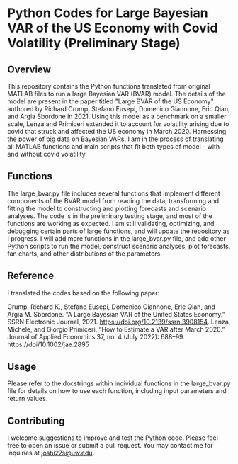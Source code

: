 

# Python Codes for Large Bayesian VAR of the US Economy with Covid Volatility (Preliminary Stage)

## Overview

This repository contains the Python functions translated from original MATLAB files to run a large Bayesian VAR (BVAR) model. The details of the model are present in the paper titled "Large BVAR of the US Economy" authored by Richard Crump, Stefano Eusepi, Domenico Giannone, Eric Qian, and Argia Sbordone in 2021. Using this model as a benchmark on a smaller scale, Lenza and Primiceri extended it to account for volatility arising due to covid that struck and affected the US economy in March 2020. Harnessing the power of big data on Bayesian VARs, I am in the process of translating all MATLAB functions and main scripts that fit both types of model - with and without covid volatility.

## Functions

The large_bvar.py file includes several functions that implement different components of the BVAR model from reading the data, transforming and fitting the model to constructing and plotting forecasts and scenario analyses. 
The code is in the preliminary testing stage, and most of the functions are working as expected. I am still validating, optimizing, and debugging certain parts of large functions, and will update the repository as I progress.
I will add more functions in the large_bvar.py file, and add other Python scripts to run the model, construct scenario analyses, plot forecasts, fan charts, and other distributions of the parameters. 

## Reference

I translated the codes based on the following paper:

Crump, Richard K., Stefano Eusepi, Domenico Giannone, Eric Qian, and Argia M. Sbordone. “A Large Bayesian VAR of the United States Economy.” SSRN Electronic Journal, 2021. https://doi.org/10.2139/ssrn.3908154.
Lenza, Michele, and Giorgio Primiceri. “How to Estimate a VAR after March 2020.” Journal of Applied Economics 37, no. 4 (July 2022): 688–99. https://doi/10.1002/jae.2895

## Usage

Please refer to the docstrings within individual functions in the large_bvar.py file for details on how to use each function, including input parameters and return values.

## Contributing

I welcome suggestions to improve and test the Python code. Please feel free to open an issue or submit a pull request. You may contact me for inquiries at joshi27s@uw.edu.



